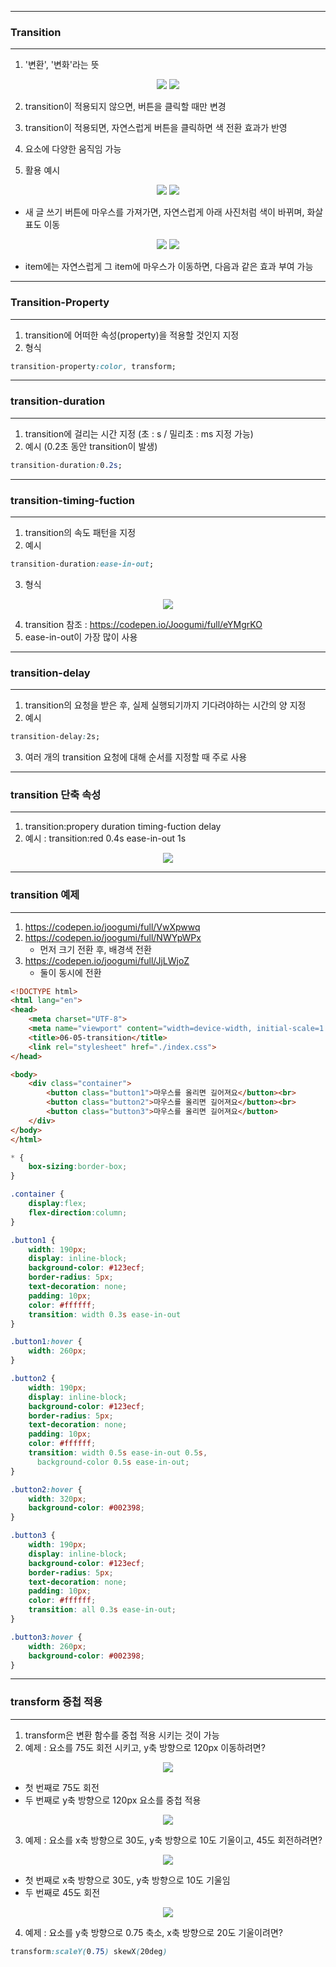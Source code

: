 -----
### Transition
-----
1. '변환', '변화'라는 뜻

<div align = "center">
<img src="https://github.com/sooyounghan/Web/assets/34672301/f8b890d6-8e68-4ed6-b0ed-72adbceb4f9d">
<img src="https://github.com/sooyounghan/Web/assets/34672301/a8362081-e5b0-4461-b925-cbf6116acb73">
</div>

2. transition이 적용되지 않으면, 버튼을 클릭할 때만 변경
3. transition이 적용되면, 자연스럽게 버튼을 클릭하면 색 전환 효과가 반영

4. 요소에 다양한 움직임 가능

5. 활용 예시
<div align = "center">
<img src="https://github.com/sooyounghan/Web/assets/34672301/6486170e-94eb-4c59-af7e-0ac863b0e37a">
<img src="https://github.com/sooyounghan/Web/assets/34672301/7e8b3885-e3ff-4196-8ada-3a1f72e7be8d">
</div>

  - 새 글 쓰기 버튼에 마우스를 가져가면, 자연스럽게 아래 사진처럼 색이 바뀌며, 화살표도 이동

<div align = "center">
<img src="https://github.com/sooyounghan/Web/assets/34672301/6486170e-94eb-4c59-af7e-0ac863b0e37a">
<img src="https://github.com/sooyounghan/Web/assets/34672301/7e8b3885-e3ff-4196-8ada-3a1f72e7be8d">
</div>

  - item에는 자연스럽게 그 item에 마우스가 이동하면, 다음과 같은 효과 부여 가능

-----
### Transition-Property
-----
1. transition에 어떠한 속성(property)을 적용할 것인지 지정
2. 형식
```css
transition-property:color, transform;
```

-----
### transition-duration
-----
1. transition에 걸리는 시간 지정 (초 : s / 밀리초 : ms 지정 가능)
2. 예시 (0.2초 동안 transition이 발생)
```css
transition-duration:0.2s;
```

-----
### transition-timing-fuction
-----
1. transition의 속도 패턴을 지정
2. 예시
```css
transition-duration:ease-in-out;
```
3. 형식
<div align = "center">
<img src="https://github.com/sooyounghan/Web/assets/34672301/69b10034-cadd-4a6a-a761-a9d30b5e8a59">
</div>

4. transition 참조 : https://codepen.io/Joogumi/full/eYMgrKO
5. ease-in-out이 가장 많이 사용

-----
### transition-delay
-----
1. transition의 요청을 받은 후, 실제 실행되기까지 기다려야하는 시간의 양 지정
2. 예시
```css
transition-delay:2s;
```

3. 여러 개의 transition 요청에 대해 순서를 지정할 때 주로 사용

-----
### transition 단축 속성
-----
1. transition:propery duration timing-fuction delay
2. 예시 : transition:red 0.4s ease-in-out 1s
<div align = "center">
<img src="https://github.com/sooyounghan/Web/assets/34672301/26ed45c3-f5c8-44c6-8bdc-58f5d5fc9667">
</div>

----
### transition 예제
----
1. https://codepen.io/joogumi/full/VwXpwwq
2. https://codepen.io/joogumi/full/NWYpWPx
   - 먼저 크기 전환 후, 배경색 전환
4. https://codepen.io/joogumi/full/JjLWjoZ
   - 둘이 동시에 전환
   
```html
<!DOCTYPE html>
<html lang="en">
<head>
    <meta charset="UTF-8">
    <meta name="viewport" content="width=device-width, initial-scale=1.0">
    <title>06-05-transition</title>
    <link rel="stylesheet" href="./index.css">
</head>

<body>
    <div class="container">
        <button class="button1">마우스를 올리면 길어져요</button><br>    
        <button class="button2">마우스를 올리면 길어져요</button><br>
        <button class="button3">마우스를 올리면 길어져요</button>
    </div>
</body>
</html>
```

```css
* {
    box-sizing:border-box;
}

.container {
    display:flex;
    flex-direction:column;
}

.button1 {
    width: 190px;
    display: inline-block;
    background-color: #123ecf;
    border-radius: 5px;
    text-decoration: none;
    padding: 10px;
    color: #ffffff;
    transition: width 0.3s ease-in-out
}

.button1:hover {
    width: 260px;
}

.button2 {
    width: 190px;
    display: inline-block;
    background-color: #123ecf;
    border-radius: 5px;
    text-decoration: none;
    padding: 10px;
    color: #ffffff;
    transition: width 0.5s ease-in-out 0.5s,
      background-color 0.5s ease-in-out;
}

.button2:hover {
    width: 320px;
    background-color: #002398;
}

.button3 {
    width: 190px;
    display: inline-block;
    background-color: #123ecf;
    border-radius: 5px;
    text-decoration: none;
    padding: 10px;
    color: #ffffff;
    transition: all 0.3s ease-in-out;
}

.button3:hover {
    width: 260px;
    background-color: #002398;
}
```

-----
### transform 중첩 적용
-----
1. transform은 변환 함수를 중첩 적용 시키는 것이 가능
2. 예제 : 요소를 75도 회전 시키고, y축 방향으로 120px 이동하려면?

<div align = "center">
<img src="https://github.com/sooyounghan/DataBase/assets/34672301/3c4afb27-8db8-4c63-a5c4-938f68bfa836">
</div>

  - 첫 번째로 75도 회전
  - 두 번째로 y축 방향으로 120px 요소를 중첩 적용

<div align = "center">
<img src="https://github.com/sooyounghan/DataBase/assets/34672301/5783ca60-0aaf-4e4e-a198-b7472dc9bac7">
</div>

3. 예제 : 요소를 x축 방향으로 30도, y축 방향으로 10도 기울이고, 45도 회전하려면?
<div align = "center">
<img src="https://github.com/sooyounghan/DataBase/assets/34672301/e0c82d3a-4c74-469e-87e7-e06e9b0d25f5">
</div>

  - 첫 번째로 x축 방향으로 30도, y축 방향으로 10도 기울임
  - 두 번째로 45도 회전

<div align = "center">
<img src="https://github.com/sooyounghan/DataBase/assets/34672301/4791e0ae-6f20-424a-80a4-be81d62b3433">
</div>


4. 예제 : 요소를 y축 방향으로 0.75 축소, x축 방향으로 20도 기울이려면?
```css
transform:scaleY(0.75) skewX(20deg)
```
